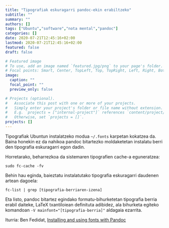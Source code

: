 ```yaml
---
title: "Tipografiak eskuragarri pandoc-ekin erabiltzeko"
subtitle: ""
summary: ""
authors: []
tags: ["Ubuntu","software","nota mental","pandoc"]
categories: []
date: 2020-07-21T12:45:16+02:00
lastmod: 2020-07-21T12:45:16+02:00
featured: false
draft: false

# Featured image
# To use, add an image named `featured.jpg/png` to your page's folder.
# Focal points: Smart, Center, TopLeft, Top, TopRight, Left, Right, BottomLeft, Bottom, BottomRight.
image:
  caption: ""
  focal_point: ""
  preview_only: false

# Projects (optional).
#   Associate this post with one or more of your projects.
#   Simply enter your project's folder or file name without extension.
#   E.g. `projects = ["internal-project"]` references `content/project/deep-learning/index.md`.
#   Otherwise, set `projects = []`.
projects: []
---
```


Tipografiak Ubuntun instalatzeko modua `~/.fonts` karpetan kokatzea da. Baina honekin ez da nahikoa pandoc bitartezko moldaketetan instalatu berri den tipografia eskuragarri egon dadin.

Horretarako, beharrezkoa da sistemaren tipografien cache-a eguneratzea:

```
sudo fc-cache -fv
```

Behin hau eginda, baieztatu instalatutako tipografia eskuragarri daudenen artean dagoela:

```
fc-list | grep [tipografia-berriaren-izena]
```

Eta listo, pandoc bitartez egindako formatu-bihurketetan tipografia berria erabil daiteke, LaTeX txantiloiean definituta adibidez, ala bihurketa egiteko komandoan `-V mainfont="[tipografia-berria]"` aldagaia ezarrita.


Iturria: Ben Fedidat, [Installing and using fonts with Pandoc](https://fedidat.com/160-installing-fonts-for-pandoc/)